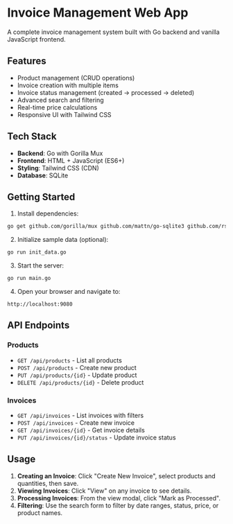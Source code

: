 # Invoice Management Web App

A complete invoice management system built with Go backend and vanilla JavaScript frontend.

## Features

- Product management (CRUD operations)
- Invoice creation with multiple items
- Invoice status management (created → processed → deleted)
- Advanced search and filtering
- Real-time price calculations
- Responsive UI with Tailwind CSS

## Tech Stack

- **Backend**: Go with Gorilla Mux
- **Frontend**: HTML + JavaScript (ES6+)
- **Styling**: Tailwind CSS (CDN)
- **Database**: SQLite

## Getting Started

1. Install dependencies:
```bash
go get github.com/gorilla/mux github.com/mattn/go-sqlite3 github.com/rs/cors
```

2. Initialize sample data (optional):
```bash
go run init_data.go
```

3. Start the server:
```bash
go run main.go
```

4. Open your browser and navigate to:
```
http://localhost:9080
```

## API Endpoints

### Products
- `GET /api/products` - List all products
- `POST /api/products` - Create new product
- `PUT /api/products/{id}` - Update product
- `DELETE /api/products/{id}` - Delete product

### Invoices
- `GET /api/invoices` - List invoices with filters
- `POST /api/invoices` - Create new invoice
- `GET /api/invoices/{id}` - Get invoice details
- `PUT /api/invoices/{id}/status` - Update invoice status

## Usage

1. **Creating an Invoice**: Click "Create New Invoice", select products and quantities, then save.
2. **Viewing Invoices**: Click "View" on any invoice to see details.
3. **Processing Invoices**: From the view modal, click "Mark as Processed".
4. **Filtering**: Use the search form to filter by date ranges, status, price, or product names.